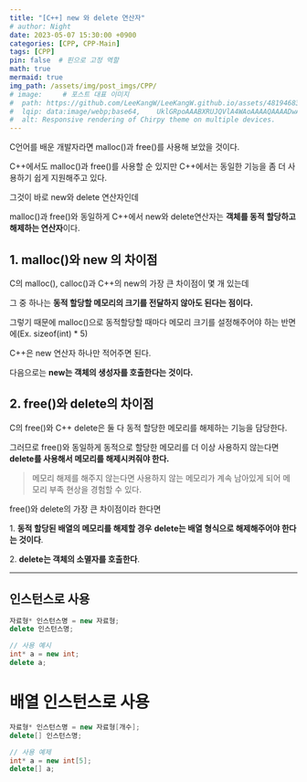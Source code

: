 ```yaml
---
title: "[C++] new 와 delete 연산자"
# author: Night
date: 2023-05-07 15:30:00 +0900
categories: [CPP, CPP-Main]
tags: [CPP]
pin: false  # 핀으로 고정 역할
math: true
mermaid: true
img_path: /assets/img/post_imgs/CPP/
# image:     # 포스트 대표 이미지
#  path: https://github.com/LeeKangW/LeeKangW.github.io/assets/48194683/7e5b8251-2544-4eea-b702-ad59aa404e9e
#  lqip: data:image/webp;base64,    UklGRpoAAABXRUJQVlA4WAoAAAAQAAAADwAABwAAQUxQSDIAAAARL0AmbZurmr57yyIiqE8oiG0bejIYEQTgqiDA9vqnsUSI6H+oAERp2HZ65qP/VIAWAFZQOCBCAAAA8AEAnQEqEAAIAAVAfCWkAALp8sF8rgRgAP7o9FDvMCkMde9PK7euH5M1m6VWoDXf2FkP3BqV0ZYbO6NA/VFIAAAA
#  alt: Responsive rendering of Chirpy theme on multiple devices.
---
```


C언어를 배운 개발자라면 malloc()과 free()를 사용해 보았을 것이다.

C++에서도 malloc()과 free()를 사용할 순 있지만 C++에서는 동일한 기능을 좀 더 사용하기 쉽게 지원해주고 있다.

그것이 바로 new와 delete 연산자인데

malloc()과 free()와 동일하게 C++에서 new와 delete연산자는 **객체를 동적 할당하고 해제하는 연산자**이다.

## 1\. malloc()와 new 의 차이점

C의 malloc(), calloc()과 C++의 new의 가장 큰 차이점이 몇 개 있는데

그 중 하나는 **동적 할당할 메모리의 크기를 전달하지 않아도 된다는 점이다.**

그렇기 때문에 malloc()으로 동적할당할 때마다 메모리 크기를 설정해주어야 하는 반면에(Ex. sizeof(int) \* 5)

C++은 new 연산자 하나만 적어주면 된다.

다음으로는 **new는 객체의 생성자를 호출한다는 것이다.**

## 2\. free()와 delete의 차이점

C의 free()와 C++ delete은 둘 다 동적 할당한 메모리를 해제하는 기능을 담당한다.

그러므로 free()와 동일하게 동적으로 할당한 메모리를 더 이상 사용하지 않는다면 **delete를 사용해서 메모리를 해제시켜줘야 한다.**

> 메모리 해제를 해주지 않는다면 사용하지 않는 메모리가 계속 남아있게 되어 메모리 부족 현상을 경험할 수 있다.

free()와 delete의 가장 큰 차이점이라 한다면

1\. **동적 할당된 배열의 메모리를 해제할 경우** **delete는 배열 형식으로 해제해주어야 한다는 것이다**.

2\. **delete는 객체의 소멸자를 호출한다**.

---

## 인스턴스로 사용

```cpp
자료형* 인스턴스명 = new 자료형;
delete 인스턴스명;

// 사용 예시
int* a = new int;
delete a;
```

# 배열 인스턴스로 사용

```cpp
자료형* 인스턴스명 = new 자료형[개수];
delete[] 인스턴스명;

// 사용 예제
int* a = new int[5];
delete[] a;
```